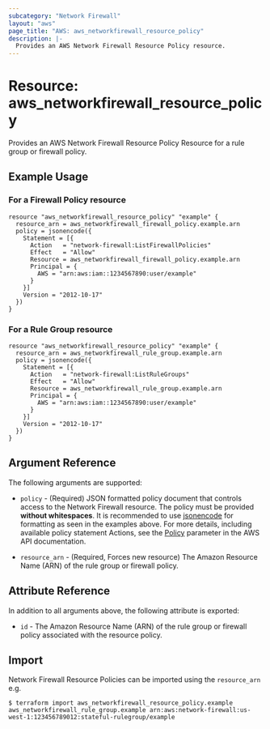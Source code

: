 ```yaml
---
subcategory: "Network Firewall"
layout: "aws"
page_title: "AWS: aws_networkfirewall_resource_policy"
description: |-
  Provides an AWS Network Firewall Resource Policy resource.
---
```


# Resource: aws_networkfirewall_resource_policy

Provides an AWS Network Firewall Resource Policy Resource for a rule group or firewall policy.

## Example Usage

### For a Firewall Policy resource

```hcl
resource "aws_networkfirewall_resource_policy" "example" {
  resource_arn = aws_networkfirewall_firewall_policy.example.arn
  policy = jsonencode({
    Statement = [{
      Action   = "network-firewall:ListFirewallPolicies"
      Effect   = "Allow"
      Resource = aws_networkfirewall_firewall_policy.example.arn
      Principal = {
        AWS = "arn:aws:iam::1234567890:user/example"
      }
    }]
    Version = "2012-10-17"
  })
}
```

### For a Rule Group resource

```hcl
resource "aws_networkfirewall_resource_policy" "example" {
  resource_arn = aws_networkfirewall_rule_group.example.arn
  policy = jsonencode({
    Statement = [{
      Action   = "network-firewall:ListRuleGroups"
      Effect   = "Allow"
      Resource = aws_networkfirewall_rule_group.example.arn
      Principal = {
        AWS = "arn:aws:iam::1234567890:user/example"
      }
    }]
    Version = "2012-10-17"
  })
}
```

## Argument Reference

The following arguments are supported:

* `policy` - (Required) JSON formatted policy document that controls access to the Network Firewall resource. The policy must be provided **without whitespaces**.  It is recommended to use [jsonencode](https://www.terraform.io/docs/configuration/functions/jsonencode.html) for formatting as seen in the examples above. For more details, including available policy statement Actions, see the [Policy](https://docs.aws.amazon.com/network-firewall/latest/APIReference/API_PutResourcePolicy.html#API_PutResourcePolicy_RequestSyntax) parameter in the AWS API documentation.

* `resource_arn` - (Required, Forces new resource) The Amazon Resource Name (ARN) of the rule group or firewall policy.

## Attribute Reference

In addition to all arguments above, the following attribute is exported:

* `id` - The Amazon Resource Name (ARN) of the rule group or firewall policy associated with the resource policy.

## Import

Network Firewall Resource Policies can be imported using the `resource_arn` e.g.

```
$ terraform import aws_networkfirewall_resource_policy.example aws_networkfirewall_rule_group.example arn:aws:network-firewall:us-west-1:123456789012:stateful-rulegroup/example
```

